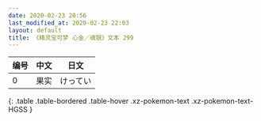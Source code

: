 ```yaml
---
date: 2020-02-23 20:56
last_modified_at: 2020-02-23 22:03
layout: default
title: 《精灵宝可梦 心金／魂银》文本 299
---
```

| 编号 | 中文 | 日文 |
| ---- | ---- | ---- |
| 0 | 果实 | けってい |
{: .table .table-bordered .table-hover .xz-pokemon-text .xz-pokemon-text-HGSS }